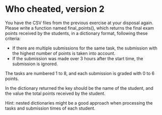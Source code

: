 # Who cheated, version 2

You have the CSV files from the previous exercise at your disposal again. Please write a function named final_points(), which returns the final exam points received by the students, in a dictionary format, following these criteria:


- If there are multiple submissions for the same task, the submission with the highest number of points is taken into 
    account.
- If the submission was made over 3 hours after the start time, the submission is ignored.

The tasks are numbered 1 to 8, and each submission is graded with 0 to 6 points.

In the dictionary returned the key should be the name of the student, and the value the total points received by the student.

Hint: nested dictionaries might be a good approach when processing the tasks and submission times of each student.